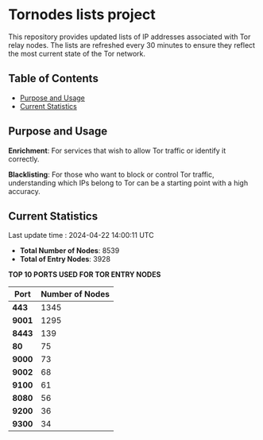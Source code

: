 # Tornodes lists project

This repository provides updated lists of IP addresses associated with Tor relay nodes. The lists are refreshed every 30 minutes to ensure they reflect the most current state of the Tor network.

## Table of Contents

- [Purpose and Usage](#purpose-and-usage)
- [Current Statistics](#current-statistics)


## Purpose and Usage

**Enrichment**: For services that wish to allow Tor traffic or identify it correctly.

**Blacklisting**: For those who want to block or control Tor traffic, understanding which IPs belong to Tor can be a starting point with a high accuracy.

## Current Statistics

Last update time : 2024-04-22 14:00:11 UTC

- **Total Number of Nodes**: 8539
- **Total of Entry Nodes**: 3928

**TOP 10 PORTS USED FOR TOR ENTRY NODES**

| **Port** | **Number of Nodes** |
|------|-----------------|
| **443**   | 1345  |
| **9001**   | 1295  |
| **8443**   | 139  |
| **80**   | 75  |
| **9000**   | 73  |
| **9002**   | 68  |
| **9100**   | 61  |
| **8080**   | 56  |
| **9200**   | 36  |
| **9300**   | 34  |

